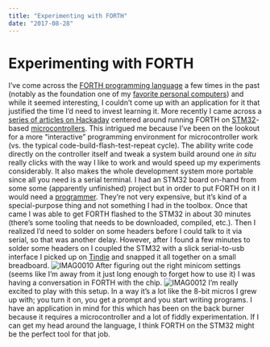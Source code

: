```yaml
---
title: "Experimenting with FORTH"
date: "2017-08-28"
---
```


<div class="content">
<h1 id="experimenting-with-forth">Experimenting with FORTH</h1>
<p>I’ve come across the <a href="https://en.wikipedia.org/wiki/Forth_(programming_language)" target="_blank">FORTH programming language</a> a few times in the past (notably as the foundation one of my <a href="https://en.wikipedia.org/wiki/Canon_Cat" target="_blank">favorite personal computers</a>) and while it seemed interesting, I couldn’t come up with an application for it that justified the time I’d need to invest learning it. More recently I came across a <a href="http://hackaday.com/?s=forth" target="_blank">series of articles on Hackaday</a> centered around running FORTH on <a href="https://en.wikipedia.org/wiki/STM32" target="_blank">STM32</a>-based <a href="https://en.wikipedia.org/wiki/Microcontroller" target="_blank">microcontrollers</a>. This intrigued me because I’ve been on the lookout for a more “interactive” programming environment for microcontroller work (vs. the typical code-build-flash-test-repeat cycle). The ability write code directly on the controller itself and tweak a system build around one <em>in situ</em> really clicks with the way I like to work and would speed up my experiments considerably. It also makes the whole development system more portable since all you need is a serial terminal. I had an STM32 board on-hand from some some (apparently unfinished) project but in order to put FORTH on it I would need a <a href="https://www.amazon.com/Logisaf-ST-Link-Emulator-Downloader-Programming/dp/B01N79YDJE/ref=sr_1_3?ie=UTF8&amp;qid=1503967201&amp;sr=8-3&amp;keywords=stm32+programmer" target="_blank">programmer</a>. They’re not very expensive, but it’s kind of a special-purpose thing and not something I had in the toolbox. Once that came I was able to get FORTH flashed to the STM32 in about 30 minutes (there’s some tooling that needs to be downloaded, compiled, etc.). Then I realized I’d need to solder on some headers before I could talk to it via serial, so that was another delay. However, after I found a few minutes to solder some headers on I coupled the STM32 with a slick serial-to-usb interface I picked up on <a href="https://www.tindie.com/products/Earth_People_Technology/ftdi-usb-to-serial-breakout-board-the-visiport2/" target="_blank">Tindie</a> and snapped it all together on a small breadboard. <img alt="IMAG0010" src="/wp/2017/08/imag0010.jpg"/> After figuring out the right minicom settings (seems like I’m away from it just long enough to forget how to use it) I was having a conversation in FORTH with the chip. <img alt="IMAG0012" src="/wp/2017/08/imag0012.jpg"/> I’m really excited to play with this setup. In a way it’s a lot like the 8-bit micros I grew up with; you turn it on, you get a prompt and you start writing programs. I have an application in mind for this which has been on the back burner because it requires a microcontroller and a lot of fiddly experimentation. If I can get my head around the language, I think FORTH on the STM32 might be the perfect tool for that job.</p>
</div>
